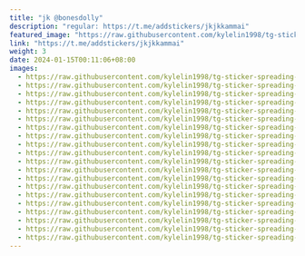```yaml
---
title: "jk @bonesdolly"
description: "regular: https://t.me/addstickers/jkjkkammai"
featured_image: "https://raw.githubusercontent.com/kylelin1998/tg-sticker-spreading-worldwide-images/main/img/c1415a66-d7ab-4fde-824b-6deb1ac29aac.jpg"
link: "https://t.me/addstickers/jkjkkammai"
weight: 3
date: 2024-01-15T00:11:06+08:00
images:
  - https://raw.githubusercontent.com/kylelin1998/tg-sticker-spreading-worldwide-images/main/img/c1415a66-d7ab-4fde-824b-6deb1ac29aac.jpg
  - https://raw.githubusercontent.com/kylelin1998/tg-sticker-spreading-worldwide-images/main/img/e5471c1c-4a7b-45f3-90f8-aa10b8f91989.jpg
  - https://raw.githubusercontent.com/kylelin1998/tg-sticker-spreading-worldwide-images/main/img/33f477dd-4396-4528-9479-9d4571d5269a.jpg
  - https://raw.githubusercontent.com/kylelin1998/tg-sticker-spreading-worldwide-images/main/img/6e36f728-fee7-4626-b519-202bf58da737.jpg
  - https://raw.githubusercontent.com/kylelin1998/tg-sticker-spreading-worldwide-images/main/img/bd2783db-e7b8-4b49-bc6c-2f4a4ed3d625.jpg
  - https://raw.githubusercontent.com/kylelin1998/tg-sticker-spreading-worldwide-images/main/img/94860eaa-f71e-4ad9-bb30-1d479c57afef.jpg
  - https://raw.githubusercontent.com/kylelin1998/tg-sticker-spreading-worldwide-images/main/img/ae7a918e-d18f-4111-9281-7ee74fce3149.jpg
  - https://raw.githubusercontent.com/kylelin1998/tg-sticker-spreading-worldwide-images/main/img/9267a60e-364c-4c6b-bd73-540d240ea65c.jpg
  - https://raw.githubusercontent.com/kylelin1998/tg-sticker-spreading-worldwide-images/main/img/c2aad077-1783-46e2-8fdc-219e03041023.jpg
  - https://raw.githubusercontent.com/kylelin1998/tg-sticker-spreading-worldwide-images/main/img/896fa6ad-00ec-4fef-8c40-5e679c91190d.jpg
  - https://raw.githubusercontent.com/kylelin1998/tg-sticker-spreading-worldwide-images/main/img/cfc78a43-4d2f-4cce-9011-4d3125c5a728.jpg
  - https://raw.githubusercontent.com/kylelin1998/tg-sticker-spreading-worldwide-images/main/img/74ece1d1-5411-47bf-9acb-481e6f5d658a.jpg
  - https://raw.githubusercontent.com/kylelin1998/tg-sticker-spreading-worldwide-images/main/img/76b1903d-cc49-4727-9cde-f1f124ade68c.jpg
  - https://raw.githubusercontent.com/kylelin1998/tg-sticker-spreading-worldwide-images/main/img/47e8c2a6-4776-40fb-9650-9288ff3e1e1f.jpg
  - https://raw.githubusercontent.com/kylelin1998/tg-sticker-spreading-worldwide-images/main/img/83cdb1ab-5cb1-494f-b339-27903aaf4476.jpg
  - https://raw.githubusercontent.com/kylelin1998/tg-sticker-spreading-worldwide-images/main/img/fb059307-825d-4b74-bb18-f644387e3184.jpg
  - https://raw.githubusercontent.com/kylelin1998/tg-sticker-spreading-worldwide-images/main/img/834f81c6-bacb-48c9-8c19-9ce9a318c890.jpg
  - https://raw.githubusercontent.com/kylelin1998/tg-sticker-spreading-worldwide-images/main/img/6fb999a3-e91d-42ab-bedd-4e7537c7b93c.jpg
  - https://raw.githubusercontent.com/kylelin1998/tg-sticker-spreading-worldwide-images/main/img/7647fd98-2e36-4ef7-8188-9666c6dc21ff.jpg
  - https://raw.githubusercontent.com/kylelin1998/tg-sticker-spreading-worldwide-images/main/img/d46a37b1-ab01-4d6d-ac21-5de48e8e14b2.jpg
---
```

